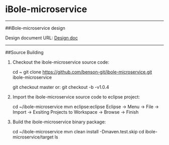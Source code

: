 # iBole-microservice

------
##iBole-microservice design

Design document URL: [Design doc](https://github.com/benson-git/ibole-microservice/wiki)

------
##Source Building

1. Checkout the ibole-microservice source code:

    cd ~
    git clone https://github.com/benson-git/ibole-microservice.git ibole-microservice

    git checkout master
    or: git checkout -b -v1.0.4

2. Import the ibole-microservice source code to eclipse project:

    cd ~/ibole-microservice
    mvn eclipse:eclipse
    Eclipse -> Menu -> File -> Import -> Exsiting Projects to Workspace -> Browse -> Finish

3. Build the ibole-microservice binary package:

    cd ~/ibole-microservice
    mvn clean install -Dmaven.test.skip
    cd ibole-microservice/target
    ls
